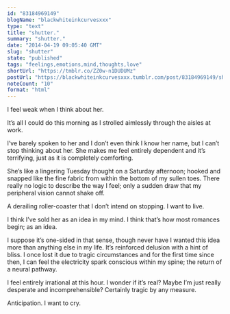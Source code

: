 ```yaml
---
id: "83184969149"
blogName: "blackwhiteinkcurvesxxx"
type: "text"
title: "shutter."
summary: "shutter."
date: "2014-04-19 09:05:40 GMT"
slug: "shutter"
state: "published"
tags: "feelings,emotions,mind,thoughts,love"
shortUrl: "https://tmblr.co/ZZ0w-n1DUDUMz"
postUrl: "https://blackwhiteinkcurvesxxx.tumblr.com/post/83184969149/shutter"
noteCount: "10"
format: "html"
---
```


I feel weak when I think about her.

It’s all I could do this morning as I strolled aimlessly through the aisles at work.

I’ve barely spoken to her and I don’t even think I know her name, but I can’t stop thinking about her. She makes me feel entirely dependent and it’s terrifying, just as it is completely comforting. 

She’s like a lingering Tuesday thought on a Saturday afternoon; hooked and snapped like the fine fabric from within the bottom of my sullen toes. There really no logic to describe the way I feel; only a sudden draw that my peripheral vision cannot shake off. 

A derailing roller-coaster that I don’t intend on stopping. I want to live.

I think I’ve sold her as an idea in my mind. I think that’s how most romances begin; as an idea. 

I suppose it’s one-sided in that sense, though never have I wanted this idea more than anything else in my life. It’s reinforced delusion with a hint of bliss. I once lost it due to tragic circumstances and for the first time since then, I can feel the electricity spark conscious within my spine; the return of a neural pathway. 

I feel entirely irrational at this hour. I wonder if it’s real? Maybe I’m just really desperate and incomprehensible? Certainly tragic by any measure.

Anticipation. I want to cry.